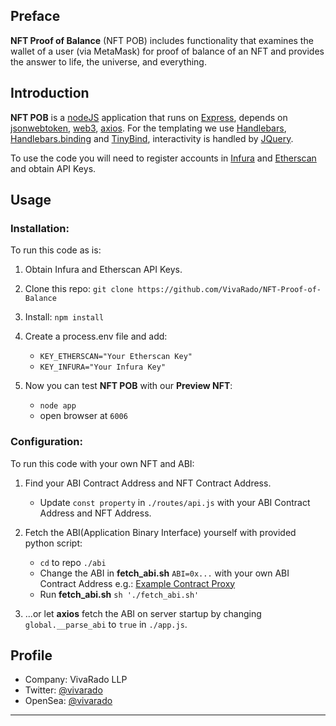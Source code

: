 ## **Preface**

**NFT Proof of Balance** (NFT POB) includes functionality that examines the wallet of a user (via MetaMask) for proof of balance of an NFT and provides the answer to life, the universe, and everything.

## **Introduction**

**NFT POB** is a [nodeJS](https://nodejs.org/en/) application that runs on [Express](https://www.npmjs.com/package/express), depends on [jsonwebtoken](https://www.npmjs.com/package/jsonwebtoken), [web3](https://www.npmjs.com/package/web3), [axios](https://www.npmjs.com/package/axios). For the templating we use [Handlebars](https://www.npmjs.com/package/handlebars), [Handlebars.binding](https://www.npmjs.com/package/handlebars.binding) and [TinyBind](https://www.npmjs.com/package/tinybind), interactivity is handled by [JQuery](https://www.npmjs.com/package/jquery).

To use the code you will need to register accounts in [Infura](https://infura.io) and [Etherscan](https://etherscan.io) and obtain API Keys.

## **Usage**


### Installation:

To run this code as is:

1. Obtain Infura and Etherscan API Keys.
1. Clone this repo: ```git clone https://github.com/VivaRado/NFT-Proof-of-Balance```
1. Install: ```npm install```
1. Create a process.env file and add:
	* ```KEY_ETHERSCAN="Your Etherscan Key"	```
	* ```KEY_INFURA="Your Infura Key"```

1. Now you can test **NFT POB** with our **Preview NFT**:
	* ```node app```
	* open browser at ```6006```

### Configuration:

To run this code with your own NFT and ABI:

1. Find your ABI Contract Address and NFT Contract Address.
	* Update ```const property``` in ```./routes/api.js``` with your ABI Contract Address and NFT Address.
1. Fetch the ABI(Application Binary Interface) yourself with provided python script:
	* ```cd``` to repo ```./abi```
	* Change the ABI in  **fetch_abi.sh** ```ABI=0x...``` with your own ABI Contract Address e.g.: [Example Contract Proxy](https://etherscan.io/address/0xD945f759d422Ae30a6166838317B937dE08380E3#readProxyContract)
	* Run **fetch_abi.sh** ```sh './fetch_abi.sh'```

1. ...or let **axios** fetch the ABI on server startup by changing ```global.__parse_abi``` to ```true``` in ```./app.js```.


## **Profile**

*   Company: VivaRado LLP
*   Twitter: [@vivarado](https://twitter.com/VivaRado)
*   OpenSea: [@vivarado](https://opensea.io/vivarado)

---

